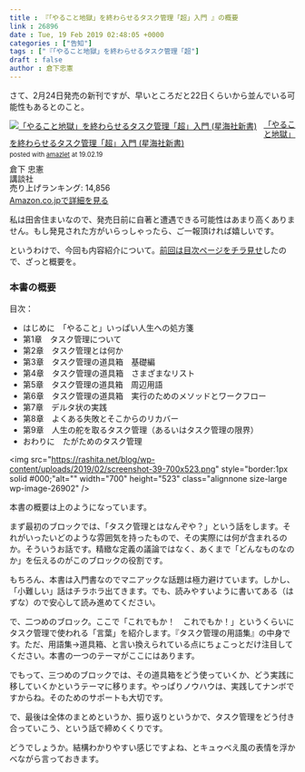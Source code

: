 ```yaml
---
title : 『「やること地獄」を終わらせるタスク管理「超」入門 』の概要
link : 26896
date : Tue, 19 Feb 2019 02:48:05 +0000
categories : ["告知"]
tags : ["『「やること地獄」を終わらせるタスク管理「超"]
draft : false
author : 倉下忠憲
---
```


さて、2月24日発売の新刊ですが、早いところだと22日くらいから並んでいる可能性もあるとのこと。

<div class="amazlet-box" style="margin-bottom:0px;"><div class="amazlet-image" style="float:left;margin:0px 12px 1px 0px;"><a href="http://www.amazon.co.jp/exec/obidos/ASIN/4065151562/rashita1000-22/ref=nosim/" name="amazletlink" target="_blank"><img src="https://images-fe.ssl-images-amazon.com/images/I/41JT7O61WVL._SL160_.jpg" alt="「やること地獄」を終わらせるタスク管理「超」入門 (星海社新書)" style="border: none;" /></a></div><div class="amazlet-info" style="line-height:120%; margin-bottom: 10px"><div class="amazlet-name" style="margin-bottom:10px;line-height:120%"><a href="http://www.amazon.co.jp/exec/obidos/ASIN/4065151562/rashita1000-22/ref=nosim/" name="amazletlink" target="_blank">「やること地獄」を終わらせるタスク管理「超」入門 (星海社新書)</a><div class="amazlet-powered-date" style="font-size:80%;margin-top:5px;line-height:120%">posted with <a href="http://www.amazlet.com/" title="amazlet" target="_blank">amazlet</a> at 19.02.19</div></div><div class="amazlet-detail">倉下 忠憲 <br />講談社 <br />売り上げランキング: 14,856<br /></div><div class="amazlet-sub-info" style="float: left;"><div class="amazlet-link" style="margin-top: 5px"><a href="http://www.amazon.co.jp/exec/obidos/ASIN/4065151562/rashita1000-22/ref=nosim/" name="amazletlink" target="_blank">Amazon.co.jpで詳細を見る</a></div></div></div><div class="amazlet-footer" style="clear: left"></div></div>

私は田舎住まいなので、発売日前に自著と遭遇できる可能性はあまり高くありません。もし発見された方がいらっしゃったら、ご一報頂ければ嬉しいです。

というわけで、今回も内容紹介について。<a href="https://rashita.net/blog/?p=26868">前回は目次ページをチラ見せ</a>したので、ざっと概要を。

<h3>本書の概要</h3>

目次：
<ul>
<li>はじめに　「やること」いっぱい人生への処方箋</li>
<li>第1章　タスク管理について</li>
<li>第2章　タスク管理とは何か</li>
<li>第3章　タスク管理の道具箱　基礎編</li>
<li>第4章　タスク管理の道具箱　さまざまなリスト</li>
<li>第5章　タスク管理の道具箱　周辺用語</li>
<li>第6章　タスク管理の道具箱　実行のためのメソッドとワークフロー</li>
<li>第7章　デルタ状の実践</li>
<li>第8章　よくある失敗とそこからのリカバー</li>
<li>第9章　人生の舵を取るタスク管理（あるいはタスク管理の限界）</li>
<li>おわりに　たがためのタスク管理</li>
</ul>

<img src="https://rashita.net/blog/wp-content/uploads/2019/02/screenshot-39-700x523.png" style="border:1px solid #000;"alt="" width="700" height="523" class="alignnone size-large wp-image-26902" />

本書の概要は上のようになっています。

まず最初のブロックでは、「タスク管理とはなんぞや？」という話をします。それがいったいどのような雰囲気を持ったもので、その実際には何が含まれるのか。そういうお話です。精緻な定義の議論ではなく、あくまで「どんなものなのか」を伝えるのがこのブロックの役割です。

もちろん、本書は入門書なのでマニアックな話題は極力避けています。しかし、「小難しい」話はチラホラ出てきます。でも、読みやすいように書いてある（はずな）ので安心して読み進めてください。

で、二つめのブロック。ここで「これでもか！　これでもか！」というくらいにタスク管理で使われる「言葉」を紹介します。『タスク管理の用語集』の中身です。ただ、用語集→道具箱、と言い換えられている点にちょこっとだけ注目してください。本書の一つのテーマがここにはあります。

でもって、三つめのブロックでは、その道具箱をどう使っていくか、どう実践に移していくかというテーマに移ります。やっぱりノウハウは、実践してナンボですからね。そのためのサポートも大切です。

で、最後は全体のまとめというか、振り返りというかで、タスク管理をどう付き合っていこう、という話で締めくくりです。

どうでしょうか。結構わかりやすい感じですよね、とキュゥべえ風の表情を浮かべながら言っておきます。
